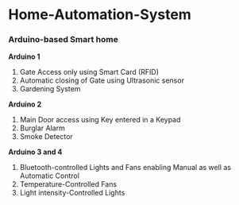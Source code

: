 # Home-Automation-System
### **Arduino-based Smart home**

**Arduino 1**
1. Gate Access only using Smart Card (RFID)
2. Automatic closing of Gate using Ultrasonic sensor
3. Gardening System

**Arduino 2**
1. Main Door access using Key entered in a Keypad
2. Burglar Alarm
3. Smoke Detector

**Arduino 3 and 4**
1. Bluetooth-controlled Lights and Fans enabling Manual as well as Automatic Control
2. Temperature-Controlled Fans
3. Light intensity-Controlled Lights
